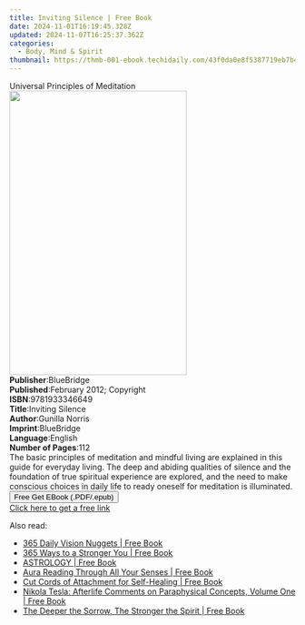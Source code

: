 ```yaml
---
title: Inviting Silence | Free Book
date: 2024-11-01T16:19:45.328Z
updated: 2024-11-07T16:25:37.362Z
categories:
  - Body, Mind & Spirit
thumbnail: https://thmb-001-ebook.techidaily.com/43f0da0e8f5387719eb7b40db9f7e397c3d257df0ad75ee4c55608a9986797bf.jpg
---
```

<main id="book-container">
  <div class="flex flex-col">
    <div class="book-brief flex-1 py-6 px-4 sm:p-6 md:py-10 md:px-8">
      <!-- brief-->
      <div class="book-brief-main">Universal Principles of Meditation</div>
    </div>
    <div
      class="book-meta-info flex-1 grid gap-4 col-start-1 col-end-3 row-start-1 sm:mb-6 sm:grid-cols-4 lg:gap-6 lg:col-start-2 lg:row-end-6 lg:row-span-6 lg:mb-0"
    >
      <div
        class="book-meta-info-left place-content-center mt-4 p-4 text-sm leading-6 col-start-2 col-span-2 dark:text-slate-400"
      >
        <img
          class="w-full h-500 object-cover rounded-lg sm:h-255 sm:col-span-2 lg:col-span-full"
          src="https://img-001-ebook.techidaily.com/2c91e2055f02ff96c1ab62dc4fa3b2b3bc5043be8abe77946dd161e33e8e6dda.jpg"
          alt=""
          width="312"
          height="500"
        />
      </div>
      <div
        class="book-meta-info-right mt-2 col-start-1 row-start-2 col-span-3 self-center"
      >
        <!-- meta data  -->
        <div class="flex flex-col px-4 md:px-8">
          <div class="flex-1">
            <strong>Publisher</strong>:<span class="px-2">BlueBridge</span>
          </div>
          <div class="flex-1">
            <strong>Published</strong>:<span class="px-2"
              >February 2012; Copyright</span
            >
          </div>
          <div class="flex-1">
            <strong>ISBN</strong>:<span class="px-2">9781933346649</span>
          </div>
          <div class="flex-1">
            <strong>Title</strong>:<span class="px-2">Inviting Silence</span>
          </div>
          <div class="flex-1">
            <strong>Author</strong>:<span class="px-2">Gunilla Norris</span>
          </div>
          <div class="flex-1">
            <strong>Imprint</strong>:<span class="px-2">BlueBridge</span>
          </div>
          <div class="flex-1">
            <strong>Language</strong>:<span class="px-2">English</span>
          </div>
          <div class="flex-1">
            <strong>Number of Pages</strong>:<span class="px-2">112</span>
          </div>
        </div>
      </div>
    </div>
    <div class="book-description flex-1 py-6 px-4 sm:p-6 md:py-10 md:px-8">
      <div class="book-description-main">
        <div accordion-content="" id="description">
          The basic principles of meditation and mindful living are explained in
          this guide for everyday living. The deep and abiding qualities of
          silence and the foundation of true spiritual experience are explored,
          and the need to make conscious choices in daily life to ready oneself
          for meditation is illuminated.
        </div>
      </div>
    </div>
    <div class="book-excerpts flex-1 py-6 px-4 sm:p-6 md:py-10 md:px-8"></div>
    <div
      class="book-about-author flex-1 py-6 px-4 sm:p-6 md:py-10 md:px-8"
    ></div>
    <div class="book-free-get flex-1 py-6 px-4 sm:p-6 md:py-10 md:px-8">
      <button
        id="btn-free-get"
        class="bg-blue-500 hover:bg-blue-700 text-white font-bold py-2 px-4 rounded"
      >
        Free Get EBook (.PDF/.epub)
      </button>
      <div id="countdown-display" class="px-2 text-lg mt-2"></div>
      <a
        id="free-link"
        class="hidden bg-blue-500 hover:bg-blue-700 text-white font-bold py-2 px-4 rounded"
        href="https://www.ebooks.com/en-us/book/96370842/inviting-silence/gunilla-norris/"
        target="_blank"
        >Click here to get a free link</a
      >
    </div>
    <script>
      let countdownTime = 0;
      let countdownInterval = null;
      document
        .getElementById('btn-free-get')
        .addEventListener('click', startCountdown);
      function startCountdown() {
        countdownTime = new Date().getTime() + 60000 * 3;
        countdownInterval = setInterval(updateCountdown, 1000);
        document.getElementById('btn-free-get').disabled = true;
        document
          .getElementById('btn-free-get')
          .classList.add('bg-gray-500', 'cursor-not-allowed');
      }
      function updateCountdown() {
        let currentTime = new Date().getTime();
        let timeLeft = countdownTime - currentTime;
        let secondsLeft = Math.floor(timeLeft / 1000);
        document.getElementById('countdown-display').innerHTML =
          `Remaining time: ${secondsLeft} seconds.`;
        if (secondsLeft <= 0) {
          clearInterval(countdownInterval);
          document.getElementById('btn-free-get').classList.add('hidden');
          document.getElementById('free-link').classList.remove('hidden');
          document.getElementById('countdown-display').innerHTML = '';
        }
      }
    </script>
  </div>
</main>

<ins class="adsbygoogle"
      style="display:block"
      data-ad-client="ca-pub-7571918770474297"
      data-ad-slot="8358498916"
      data-ad-format="auto"
      data-full-width-responsive="true"></ins>
    

<span class="atpl-alsoreadstyle">Also read:</span>
<div><ul>
<li><a href="https://novels-ebooks.techidaily.com/209840844-9780990584834-365-daily-vision-nuggets/"><u>365 Daily Vision Nuggets | Free Book</u></a></li>
<li><a href="https://novels-ebooks.techidaily.com/209840789-9780975253854-365-ways-to-a-stronger-you/"><u>365 Ways to a Stronger You | Free Book</u></a></li>
<li><a href="https://novels-ebooks.techidaily.com/209840920-9780994369321-astrology/"><u>ASTROLOGY | Free Book</u></a></li>
<li><a href="https://novels-ebooks.techidaily.com/209840786-9781935214151-aura-reading-through-all-your-senses/"><u>Aura Reading Through All Your Senses | Free Book</u></a></li>
<li><a href="https://novels-ebooks.techidaily.com/209840812-9781935214137-cut-cords-of-attachment-for-self-healing/"><u>Cut Cords of Attachment for Self-Healing | Free Book</u></a></li>
<li><a href="https://novels-ebooks.techidaily.com/209840928-9781513602851-nikola-tesla-afterlife-comments-on-paraphysical-concepts-volume-one/"><u>Nikola Tesla: Afterlife Comments on Paraphysical Concepts, Volume One | Free Book</u></a></li>
<li><a href="https://novels-ebooks.techidaily.com/209840882-9780992433833-the-deeper-the-sorrow-the-stronger-the-spirit/"><u>The Deeper the Sorrow, The Stronger the Spirit | Free Book</u></a></li>
</ul></div>

